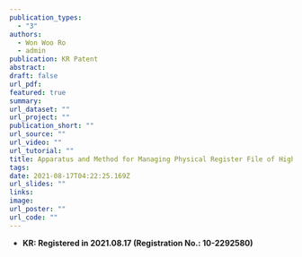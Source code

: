 ```yaml
---
publication_types:
  - "3"
authors:
  - Won Woo Ro
  - admin
publication: KR Patent
abstract: 
draft: false
url_pdf: 
featured: true
summary: 
url_dataset: ""
url_project: ""
publication_short: ""
url_source: ""
url_video: ""
url_tutorial: ""
title: Apparatus and Method for Managing Physical Register File of High-Performance Out-of-Order Superscalar Cores
tags:
date: 2021-08-17T04:22:25.169Z
url_slides: ""
links:
image:
url_poster: ""
url_code: ""
---
```

- **KR: Registered in 2021.08.17 (Registration No.: 10-2292580)**
